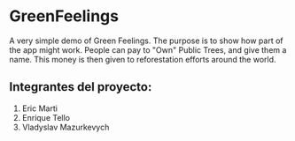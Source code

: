 # GreenFeelings
A very simple demo of Green Feelings.
The purpose is to show how part of the app might work. 
People can pay to "Own" Public Trees, and give them a name. This money is then given to reforestation efforts around the world.
## Integrantes del proyecto:
1. Eric Marti
2. Enrique Tello
3. Vladyslav Mazurkevych
